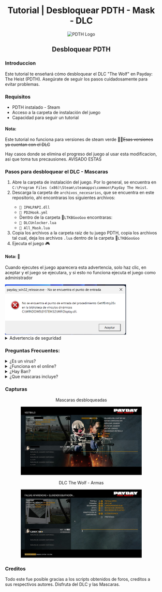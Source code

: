 <div align="center">
<h1>Tutorial | Desbloquear PDTH - Mask - DLC</h1>
</div>

<div align="center">
    <img src="https://upload.wikimedia.org/wikipedia/fr/f/fd/Payday_The_Heist_Logo.jpg" alt="PDTH Logo" width="200">
    <h2>Desbloquear PDTH</h2>
</div>

<h3>Introduccion</h3>
<p>Este tutorial te enseñará cómo desbloquear el DLC "The Wolf" en Payday: The Heist (PDTH). Asegúrate de seguir los pasos cuidadosamente para evitar problemas.</p>

<h3>Requisitos</h3>
<ul>
    <li>PDTH instalado - Steam</li>
    <li>Acceso a la carpeta de instalación del juego</li>
    <li>Capacidad para seguir un tutorial</li>
</ul>

<h4>Nota:</h4>
<p>Este tutorial no funciona para versiones de steam verde 🏴‍☠️<del>Esas versiones ya cuentan con el DLC</del></p>
<p>Hay casos donde se elimina el progreso del juego al usar esta modificacion, asi que toma tus precausiones. AVISADO ESTAS</del></p>


<h3>Pasos para desbloquear el DLC - Mascaras</h3>
<ol>
    <li>Abre la carpeta de instalación del juego. Por lo general, se encuentra en <code>C:\Program Files (x86)\Steam\steamapps\common\Payday The Heist</code>.</li>
    <li>Descarga la carpeta de <code>archivos_necesarios</code>, que se encuentra en este repositorio, ahi encontraras los siguientes archivos:</li>
        <ul>
            <li><code>📄 IPHLPAPI.dll</code></li>
            <li><code>📄 PD2Hook.yml</code></li>
            <li>Dentro de la carpeta 📁<code>LTKBGooGoo</code> encontraras:</li>
            <li><code>📄 DLCUnlocker.lua</code></li>
            <li><code>📄 All_Mask.lua</code></li>
        </ul>
    </li>
    <li>Copia los archivos a la carpeta raiz de tu juego PDTH, copia los archivos tal cual, deja los archivos <code>.lua</code> dentro de la carpeta 📁<code>LTKBGooGoo</code></li>
    <li>Ejecuta el juego 🎮</li>
</ol>

<h4>Nota: 👀</h4>
<p>Cuando ejecutes el juego aparecera esta advertencia, solo haz clic, en aceptar y el juego se ejecutara, y si esto no funciona ejecuta el juego como administrador</p>
<img src="img/Captura de pantalla 2025-06-12 133642.png" alt="Advertencia de seguridad" width="400">

<details>
    <summary>Advertencia de seguridad</summary>
    <p>Por defecto Windows elimina el archivo <code>IPHLPAPI.dll</code></p>
    <p>La solucion, excluye la carpeta raiz de tu juego payday the heist, de la seguridad de Windows</p>
</details>

<h3>Preguntas Frecuentes:</h3>
<details>
    <summary>¿Es un virus?</summary>
    <p>No es un virus, unicamente es una alteracion al juego, algo asi como un mod, y si no es virus ¿porque la exclusion del antivirus?, sencillo Windows detecta ciertos archivos con ciertas extenciones y las declara como no seguras y por ello windows elimina esos archivos.</p>
</details>
<details>
    <summary>¿Funciona en el online?</summary>
    <p>Funciona correctamente en el multijugador, incluido el DLC y las mascaras desbloqueadas.</p>
</details>
<details>
    <summary>¿Hay Ban?</summary>
    <p>El juego no te banea, ni nada por usar esta modificación, pues lo declara como mod y no como cheat.</p>
</details>
<details>
    <summary>¿Que mascaras incluye?</summary>
    <p>Incluye todas la mascaras, incluso las de soundtrak y las ocultas.</p>
    <img src="https://i.pinimg.com/564x/50/b3/4d/50b34da147301b71440dc8ce346bf1c4.jpg" alt="Mascaras desbloqueadas" width="400">
</details>

<h3>Capturas</h3>
<div align="center">
        <p>Mascaras desbloqueadas</p>
    <img src="img/mascara.jpg" alt="Mascaras desbloqueadas" width="400">
    </div>
    <div align="center">
        <p>DLC The Wolf - Armas</p>
        <img src="img/armas.jpg" alt="DLC The Wolf" width="400">
    </div>
</div>

<h3>Creditos</h3>
<p>Todo este fue posible gracias a los scripts obtenidos de foros, creditos a sus respectivos autores. Disfruta del DLC y las Mascaras.</p>
